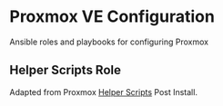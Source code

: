 # Proxmox VE Configuration

Ansible roles and playbooks for configuring Proxmox

## Helper Scripts Role

Adapted from Proxmox [Helper Scripts](https://tteck.github.io/Proxmox/) Post Install.